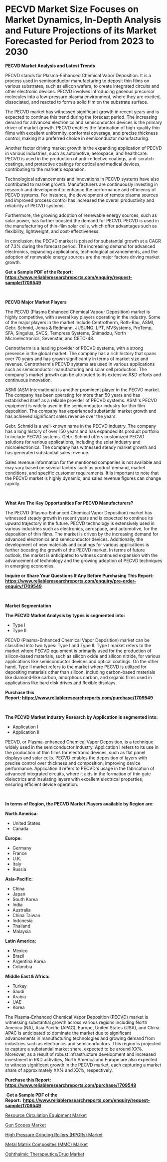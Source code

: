 <p><h1>PECVD Market Size Focuses on Market Dynamics, In-Depth Analysis and Future Projections of its Market Forecasted for Period from 2023 to 2030</h1></p><p><strong>PECVD Market Analysis and Latest Trends</strong></p>
<p><p>PECVD stands for Plasma-Enhanced Chemical Vapor Deposition. It is a process used in semiconductor manufacturing to deposit thin films on various substrates, such as silicon wafers, to create integrated circuits and other electronic devices. PECVD involves introducing gaseous precursor molecules into a low-pressure plasma environment, where they are excited, dissociated, and reacted to form a solid film on the substrate surface.</p><p>The PECVD market has witnessed significant growth in recent years and is expected to continue this trend during the forecast period. The increasing demand for advanced electronics and semiconductor devices is the primary driver of market growth. PECVD enables the fabrication of high-quality thin films with excellent uniformity, conformal coverage, and precise thickness control, making it a preferred choice in semiconductor manufacturing.</p><p>Another factor driving market growth is the expanding application of PECVD in various industries, such as automotive, aerospace, and healthcare. PECVD is used in the production of anti-reflective coatings, anti-scratch coatings, and protective coatings for optical and medical devices, contributing to the market's expansion.</p><p>Technological advancements and innovations in PECVD systems have also contributed to market growth. Manufacturers are continuously investing in research and development to enhance the performance and efficiency of PECVD systems. For instance, the development of remote plasma sources and improved process control has increased the overall productivity and reliability of PECVD systems.</p><p>Furthermore, the growing adoption of renewable energy sources, such as solar power, has further boosted the demand for PECVD. PECVD is used in the manufacturing of thin-film solar cells, which offer advantages such as flexibility, lightweight, and cost-effectiveness.</p><p>In conclusion, the PECVD market is poised for substantial growth at a CAGR of 7.3% during the forecast period. The increasing demand for advanced electronics, expanding applications, technological advancements, and the adoption of renewable energy sources are the major factors driving market growth.</p></p>
<p><strong>Get a Sample PDF of the Report:&nbsp; <a href="https://www.reliableresearchreports.com/enquiry/request-sample/1709549">https://www.reliableresearchreports.com/enquiry/request-sample/1709549</a></strong></p>
<p>&nbsp;</p>
<p><strong>PECVD Major Market Players</strong></p>
<p><p>The PECVD (Plasma Enhanced Chemical Vapour Deposition) market is highly competitive, with several key players operating in the industry. Some of the major players in the market include Centrotherm, Roth-Rau, ASMI, Gebr. Schmid, Jonas & Redmann, JUSUNG, LPT, MVSystems, ProTemp, SFA, Singulus, SVCS, Tempress Systems, Shimadzu, North Microelectronics, Sevenstar, and CETC-48. </p><p>Centrotherm is a leading provider of PECVD systems, with a strong presence in the global market. The company has a rich history that spans over 70 years and has grown significantly in terms of market size and revenue. Centrotherm's PECVD systems are used in various applications such as semiconductor manufacturing and solar cell production. The company's market growth can be attributed to its extensive R&D efforts and continuous innovation.</p><p>ASMI (ASM International) is another prominent player in the PECVD market. The company has been operating for more than 50 years and has established itself as a reliable provider of PECVD systems. ASMI's PECVD equipment is widely used in the semiconductor industry for thin film deposition. The company has experienced substantial market growth and has achieved significant sales revenue over the years.</p><p>Gebr. Schmid is a well-known name in the PECVD industry. The company has a long history of over 150 years and has expanded its product portfolio to include PECVD systems. Gebr. Schmid offers customized PECVD solutions for various applications, including the solar industry and microelectronics. The company has witnessed steady market growth and has generated substantial sales revenue.</p><p>Sales revenue information for the mentioned companies is not available and may vary based on several factors such as product demand, market conditions, and specific customer requirements. It is important to note that the PECVD market is highly dynamic, and sales revenue figures can change rapidly.</p></p>
<p>&nbsp;</p>
<p><strong>What Are The Key Opportunities For PECVD Manufacturers?</strong></p>
<p><p>The PECVD (Plasma-Enhanced Chemical Vapor Deposition) market has witnessed steady growth in recent years and is expected to continue its upward trajectory in the future. PECVD technology is extensively used in various industries such as electronics, aerospace, and automotive, for the deposition of thin films. The market is driven by the increasing demand for advanced electronics and semiconductor devices. Additionally, the development of new materials and coatings for various applications is further boosting the growth of the PECVD market. In terms of future outlook, the market is anticipated to witness continued expansion with the advancement of technology and the growing adoption of PECVD techniques in emerging economies.</p></p>
<p><strong>Inquire or Share Your Questions If Any Before Purchasing This Report: <a href="https://www.reliableresearchreports.com/enquiry/pre-order-enquiry/1709549">https://www.reliableresearchreports.com/enquiry/pre-order-enquiry/1709549</a></strong></p>
<p>&nbsp;</p>
<p><strong>Market Segmentation</strong></p>
<p><strong>The PECVD Market Analysis by types is segmented into:</strong></p>
<p><ul><li>Type I</li><li>Type II</li></ul></p>
<p><p>PECVD (Plasma-Enhanced Chemical Vapor Deposition) market can be classified into two types: Type I and Type II. Type I market refers to the market where PECVD equipment is primarily used for the production of silicon-based materials, such as silicon oxide and silicon nitride, for various applications like semiconductor devices and optical coatings. On the other hand, Type II market refers to the market where PECVD is utilized for depositing materials other than silicon, including carbon-based materials like diamond-like carbon, amorphous carbon, and organic films used in applications like hard disk drives and flexible displays.</p></p>
<p><strong>Purchase this Report:&nbsp;<a href="https://www.reliableresearchreports.com/purchase/1709549">https://www.reliableresearchreports.com/purchase/1709549</a></strong></p>
<p>&nbsp;</p>
<p><strong>The PECVD Market Industry Research by Application is segmented into:</strong></p>
<p><ul><li>Application I</li><li>Application II</li></ul></p>
<p><p>PECVD, or Plasma-enhanced Chemical Vapor Deposition, is a technique widely used in the semiconductor industry. Application I refers to its use in the production of thin films for electronic devices, such as flat panel displays and solar cells. PECVD enables the deposition of layers with precise control over thickness and composition, improving device performance. Application II refers to PECVD's usage in the fabrication of advanced integrated circuits, where it aids in the formation of thin gate dielectrics and insulating layers with excellent electrical properties, ensuring efficient device operation.</p></p>
<p>&nbsp;</p>
<p><strong>In terms of Region, the PECVD Market Players available by Region are:</strong></p>
<p>
    <p> <strong> North America: </strong>
        <ul>
            <li>United States</li>
            <li>Canada</li>
        </ul>
        </p> 
    <p> <strong> Europe: </strong>
        <ul>
            <li>Germany</li>
            <li>France</li>
            <li>U.K.</li>
            <li>Italy</li>
            <li>Russia</li>
        </ul>
        </p> 
    <p> <strong> Asia-Pacific: </strong>
        <ul>
            <li>China</li>
            <li>Japan</li>
            <li>South Korea</li>
            <li>India</li>
            <li>Australia</li>
            <li>China Taiwan</li>
            <li>Indonesia</li>
            <li>Thailand</li>
            <li>Malaysia</li>
        </ul>
        </p> 
    <p> <strong> Latin America: </strong>
        <ul>
            <li>Mexico</li>
            <li>Brazil</li>
            <li>Argentina Korea</li>
            <li>Colombia</li>
        </ul>
        </p> 
    <p> <strong> Middle East & Africa: </strong>
        <ul>
            <li>Turkey</li>
            <li>Saudi</li>
            <li>Arabia</li>
            <li>UAE</li>
            <li>Korea</li>
        </ul>
    </p>
    </p>
<p><p>The Plasma-Enhanced Chemical Vapor Deposition (PECVD) market is witnessing substantial growth across various regions including North America (NA), Asia Pacific (APAC), Europe, United States (USA), and China. APAC is anticipated to dominate the market due to significant advancements in manufacturing technologies and growing demand from industries such as electronics and semiconductors. This region is projected to capture a substantial market share, expected to be around XX%. Moreover, as a result of robust infrastructure development and increased investment in R&D activities, North America and Europe are also expected to witness significant growth in the PECVD market, each capturing a market share of approximately XX% and XX%, respectively.</p></p>
<p><strong>Purchase this Report: <a href="https://www.reliableresearchreports.com/purchase/1709549">https://www.reliableresearchreports.com/purchase/1709549</a></strong></p>
<p>&nbsp;<strong>Get a Sample PDF of the Report:&nbsp;&nbsp;<a href="https://www.reliableresearchreports.com/enquiry/request-sample/1709549">https://www.reliableresearchreports.com/enquiry/request-sample/1709549</a></strong></p>
<p><strong></strong></p>
<p><p><a href="https://medium.com/@alicehanson1974/resource-circulation-equipment-market-trends-forecast-and-competitive-analysis-to-2030-6cae88d61e01">Resource Circulation Equipment Market</a></p><p><a href="https://medium.com/@annaalexander40/gun-scopes-market-insights-into-market-cagr-market-trends-and-growth-strategies-cb47bb94d836">Gun Scopes Market</a></p><p><a href="https://medium.com/@leonorhaley2009/high-pressure-grinding-rollers-hpgrs-market-competitive-analysis-market-trends-and-forecast-to-d0ead4a673e5">High Pressure Grinding Rollers (HPGRs) Market</a></p><p><a href="https://medium.com/@enostillman2023/analyzing-metal-matrix-composites-mmc-market-global-industry-perspective-and-forecast-2023-to-88533e136d30">Metal Matrix Composites (MMC) Market</a></p><p><a href="https://medium.com/@kaelapaucek/ophthalmic-therapeutics-drug-market-exploring-market-share-market-trends-and-future-growth-c1e9d7c3380f">Ophthalmic Therapeutics/Drug Market</a></p></p>